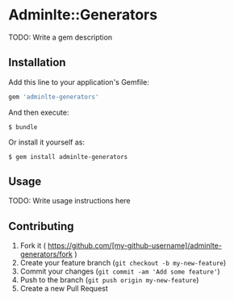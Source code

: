 # Adminlte::Generators

TODO: Write a gem description

## Installation

Add this line to your application's Gemfile:

```ruby
gem 'adminlte-generators'
```

And then execute:

    $ bundle

Or install it yourself as:

    $ gem install adminlte-generators

## Usage

TODO: Write usage instructions here

## Contributing

1. Fork it ( https://github.com/[my-github-username]/adminlte-generators/fork )
2. Create your feature branch (`git checkout -b my-new-feature`)
3. Commit your changes (`git commit -am 'Add some feature'`)
4. Push to the branch (`git push origin my-new-feature`)
5. Create a new Pull Request
